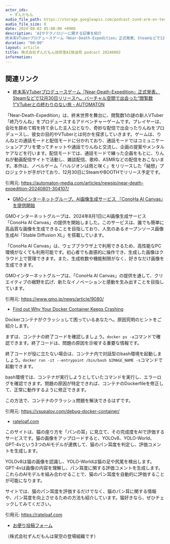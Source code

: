 ```yaml
---
actor_ids:
  - ずんだもん
audio_file_path: https://storage.googleapis.com/podcast-zund-arm-on-tech/audio/株式会社ずんだもん技術室AI放送局_podcast_20240802.mp3
audio_file_size: 0
date: 2024-08-02 05:00:00 +0900
description: 'AIやテクノロジーに関する記事を紹介  
終末系VTuberプロデュースゲーム『Near-Death-Expedition』正式発表、Steamなどで12月30日リリースへ。バーチャル空間で出会った“閲覧数1”VTuberとの終わりのない旅 - AUTOMATON、GMOインターネットグループ、AI画像生成サービス 『ConoHa AI Canvas』を提供開始、Find out Why Your Docker Container Keeps Crashing、rateloaf.com'
duration: "00:00"
layout: article
title: 株式会社ずんだもん技術室AI放送局 podcast 20240802
information: 
---
```


## 関連リンク


- [終末系VTuberプロデュースゲーム『Near-Death-Expedition』正式発表、Steamなどで12月30日リリースへ。バーチャル空間で出会った“閲覧数1”VTuberとの終わりのない旅 - AUTOMATON](https://automaton-media.com/articles/newsjp/near-death-expedition-20240801-304107/)  


「Near-Death-Expedition」は、終末世界を舞台に、閲覧数1の謎の新人VTuber「終乃りんね」をプロデュースするアドベンチャーゲームです。プレイヤーは、会社を辞めて暇を持て余した主人公となり、奇妙な配信で出会ったりんねをプロデュースし、彼女の目的やVTuberとは何かを探求していきます。ゲームは、りんねとの通話モードと配信モードに分かれており、通話モードではコミュニケーションアプリを使ってチャットや通話でりんねと交流し、企画の提案やメンタルケアなどを行います。配信モードでは、通話モードで練った企画をもとに、りんねが動画配信サイトで活動し、雑談配信、歌枠、ASMRなどの配信をおこないます。本作は、ノベルゲーム「ハルジオンは雨と咲く」をリリースした「縋想」プロジェクトが手がけており、12月30日にSteamやBOOTHでリリース予定です。 


引用元: https://automaton-media.com/articles/newsjp/near-death-expedition-20240801-304107/


- [GMOインターネットグループ、AI画像生成サービス 『ConoHa AI Canvas』を提供開始](https://www.gmo.jp/news/article/9080/)  


GMOインターネットグループは、2024年8月1日にAI画像生成サービス「ConoHa AI Canvas」の提供を開始しました。このサービスは、誰でも簡単に高品質な画像を生成できることを目指しており、人気のあるオープンソース画像生成AI「Stable Diffusion XL」を搭載しています。

「ConoHa AI Canvas」は、ウェブブラウザ上で利用できるため、高性能なPC環境がなくても利用可能です。初心者でも直感的に操作でき、生成した画像はクラウド上で管理できます。また、生成枚数や機能制限がなく、好きなだけ画像を生成できます。

GMOインターネットグループは、「ConoHa AI Canvas」の提供を通して、クリエイティブの裾野を広げ、新たなイノベーションと感動を生み出すことを目指しています。 


引用元: https://www.gmo.jp/news/article/9080/


- [Find out Why Your Docker Container Keeps Crashing](https://vsupalov.com/debug-docker-container/)  


Dockerコンテナがクラッシュして困っているあなたへ。原因究明のヒントをご紹介します。

まずは、コンテナの終了コードを確認しましょう。`docker ps -a`コマンドで確認できます。終了コードは、問題の原因を示唆する重要な情報です。

終了コードが役に立たない場合は、コンテナ内で対話型のbash環境を起動しましょう。`docker run -it --entrypoint /bin/bash $IMAGE_NAME -s`コマンドで起動できます。

bash環境では、コンテナが実行しようとしていたコマンドを実行し、エラーログを確認できます。問題の原因が特定できれば、コンテナのDockerfileを修正して、正常に動作するように修正できます。

この方法で、コンテナのクラッシュ問題を解決できるはずです。

引用元: https://vsupalov.com/debug-docker-container/


- [rateloaf.com](https://rateloaf.com)  

 
このサイトは、猫の座り方を「パンの耳」に見立て、その完成度をAIで評価するサービスです。猫の画像をアップロードすると、YOLOv8、YOLO-World、GPT-4vという3つのAIモデルが連携して、猫のパン耳度を判定し、評価コメントを生成します。

YOLOv8は猫の画像を認識し、YOLO-Worldは猫の足や尻尾を検出します。GPT-4vは画像の内容を理解し、パン耳度に関する評価コメントを生成します。これらのAIモデルを組み合わせることで、猫のパン耳度を自動的に評価することが可能になります。

サイトでは、猫のパン耳度を評価するだけでなく、猫のパン耳に関する情報や、パン耳度を向上させるための方法も紹介しています。猫好きなら、ぜひチェックしてみてください。 


引用元: https://rateloaf.com



- [お便り投稿フォーム](https://forms.gle/ffg4JTfqdiqK62qf9)

（株式会社ずんだもんは架空の登場組織です）

